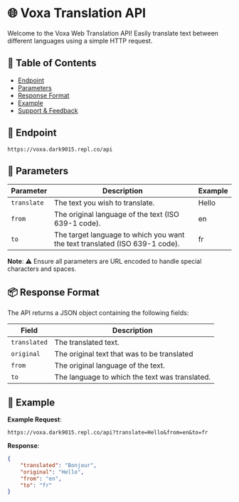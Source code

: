 # 🌐 Voxa Translation API

Welcome to the Voxa Web Translation API! Easily translate text between different languages using a simple HTTP request.

## 📌 Table of Contents

- [Endpoint](#endpoint)
- [Parameters](#parameters)
- [Response Format](#response-format)
- [Example](#example)
- [Support & Feedback](#support--feedback)

## 🎯 Endpoint

```
https://voxa.dark9015.repl.co/api
```

## 📝 Parameters

| Parameter   | Description                                                   | Example |
|-------------|---------------------------------------------------------------|---------|
| `translate` | The text you wish to translate.                               | Hello   |
| `from`      | The original language of the text (ISO 639-1 code).           | en      |
| `to`        | The target language to which you want the text translated (ISO 639-1 code). | fr |

**Note**: ⚠️ Ensure all parameters are URL encoded to handle special characters and spaces.

## 📦 Response Format

The API returns a JSON object containing the following fields:

| Field       | Description                                |
|-------------|--------------------------------------------|
| `translated`| The translated text.                       |
| `original`  | The original text that was to be translated|
| `from`      | The original language of the text.         |
| `to`        | The language to which the text was translated. |

## 📖 Example

**Example Request**:
```
https://voxa.dark9015.repl.co/api?translate=Hello&from=en&to=fr
```

**Response**:
```json
{
    "translated": "Bonjour",
    "original": "Hello",
    "from": "en",
    "to": "fr"
}
```
